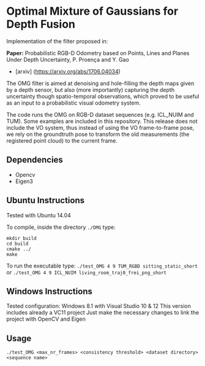 # Optimal Mixture of Gaussians for Depth Fusion
Implementation of the filter proposed in:

**Paper:** Probabilistic RGB-D Odometry based on Points, Lines and Planes Under Depth Uncertainty, P. Proença and Y. Gao
* [arxiv] (https://arxiv.org/abs/1706.04034)

The OMG filter is aimed at denoising and hole-filling the depth maps given by a depth sensor, but also (more importantly) capturing the depth uncertainty though spatio-temporal observations, which proved to be useful as an input to a probabilistic visual odometry system.

The code runs the OMG on RGB-D dataset sequences (e.g. ICL_NUIM and TUM). Some examples are included in this repository.
This release does not include the VO system, thus instead of using the VO frame-to-frame pose, we rely on the groundtruth pose to transform the old measurements (the registered point cloud) to the current frame.

## Dependencies

* Opencv
* Eigen3

## Ubuntu Instructions
Tested with Ubuntu 14.04

To compile, inside the directory ``./OMG`` type:
```
mkdir build
cd build
cmake ../
make
```
To run the executable type:
```./test_OMG 4 9 TUM_RGBD sitting_static_short```
or
```./test_OMG 4 9 ICL_NUIM living_room_traj0_frei_png_short```

## Windows Instructions

Tested configuration: Windows 8.1 with Visual Studio 10 & 12
This version includes already a VC11 project
Just make the necessary changes to link the project with OpenCV and Eigen

## Usage

```./test_OMG <max_nr_frames> <consistency threshold> <dataset directory> <sequence name>```

